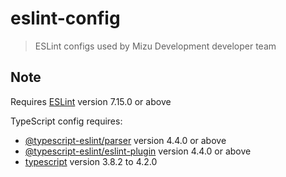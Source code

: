 # eslint-config
> ESLint configs used by Mizu Development developer team


## Note

Requires [ESLint](https://npmjs.com/package/eslint) version 7.15.0 or above

TypeScript config requires:
 * [@typescript-eslint/parser](https://npmjs.com/package/@typescript-eslint/parser) version 4.4.0 or above
 * [@typescript-eslint/eslint-plugin](https://npmjs.com/package/@typescript-eslint/eslint-plugin) version 4.4.0 or above
 * [typescript](https://npmjs.com/package/typescript) version 3.8.2 to 4.2.0
